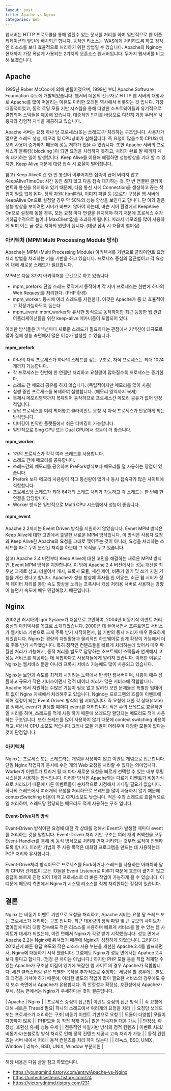 ```yaml
---
layout: post
title: Apache vs Nginx
categories: Web
---
```


웹서버는 HTTP 프로토콜을 통해 읽힐수 있는 문서를 처리를 하며 일반적으로 웹 어플리케이션의 앞단에 배치되곤 합니다. 동적인 리소스는 WAS에게 처리하도록 하고 정적인 리소스를 보다 효율적으로 처리하기 위한 방법일 수 있습니다. Apache와 Nginx는 현재까지 가장 폭넓게 사용되는 2가지의 오픈소스 웹서버입니다. 두가지 웹서버를 비교해 보겠습니다.

## Apache

1995년 Rober McCool에 의해 만들어졌으며, 1999년 부터 Apache Software Foundation 주도에 개발되었습니다. 웹서버 데몬의 선구자로 HTTP 웹 서버의 대명사로 Apache를 많이 떠올리는 이유도 이러한 오래된 역사에서 비롯되는 것 입니다. 가장 대중적이었고, 동적 로딩 모듈 기반 시스템을 통해 다양한 소프트웨어들과 유기적으로 결합되어 스택들을 제공해 왔습니다. 대중적인 인기를 바탕으로 여전히 가장 두터운 사용자와 경험적 지식을 제공하고 있습니다.

Apache 서버는 요청 하나 당 프로세스(또는 쓰레드)가 처리하는 구조입니다. 사용자가 많으면 스레드 생성, 메모리 및 CPU낭비가 심해집니다. 즉 요청이 많을수록 CPU와 메모리 사용이 증가하기 때문에 성능 저하가 있을 수 있습니다. 또한 Apache 서버의 프로세스가 블록킹( blocking )이 되면 요청을 처리하지 못하고, 처리가 완료 될 때까지 계속 대기하는 일이 발생합니다. Keep Alive를 이용해 해결하면 성능향상을 기대 할 수 있지만, Keep Alive 때문에 대량 접속 시 효율이 떨어집니다.

참고) Keep Alive이란 한 번 통신이 이루어지면 접속이 끊어 버리지 않고 KeepAliveTimeOut 시간 동안 끊지 않고 다음 접속 대기하는 것. 한 번 연결된 클라이언트와 통신을 유지하고 있기 때문에, 다음 통신 시에 Connection을 생성하고 끊는 작업이 필요 없게 된다. 정적 자원( html파일, 이미지 파일 등 )으로만 구성된 웹 서버에 KeepAlive On으로 설정할 경우 약 50%의 성능 향상을 보인다고 합니다. 단 이와 같은 성능 향상을 보이려면 서버가 바쁘지 않아야 하는데, 바쁜 서버 환경에서 KeepAlive On으로 설정해 놓을 경우, 모든 요청 마다 연결을 유지해야 하기 때문에 프로세스 수가 기하급수적으로 늘어나 MaxClient값을 초과하게 됩니다. 따라서 메모리를 많이 사용하게 되며 이는 곧 성능 저하의 원인이 됩니다. (대량 접속 시 효율이 떨어짐)

### 아키텍처 (MPM:Multi Processing Module 방식)

Apache는 MPM (Multi Processing Module) 아키텍쳐를 기반으로 클라이언트 요청 처리 방법을 처리하는 기술 기반을 하고 있습니다. 프로세스 중심의 접근법이고 각 요청에 대해 새로운 스레드가 필요합니다.

MPM은 다음 3가지 아키텍쳐를 근간으로 하고 있습니다.

- mpm_prefork: 단일 스레드 로직에서 동작하며 각 서버 프로세스는 한번에 하나의 Web Request를 처리한다. (PHP 환경)
- mpm_worker: 동시에 여러 스레드를 지원한다. 이것은 Apache가 좀 더 효율적이고 확장가능하도록 돕는다.
- mpm_event: mpm_worker와 유사한 방식으로 동작하지만 최근 등장한 웹 관련 어플리케이션들을 위한 keep-alive 메카니즘이 포함되어 있다.

이러한 방식들은 커넥션마다 새로운 스레드가 필요하다는 관점에서 커넥션이 대규모로 많아 질때 성능 측면에서 많은 이슈가 발생할 수 있습니다.

#### mpm_prefork

- 하나의 자식 프로세스가 하나의 스레드를 갖는 구조로, 자식 프로세스는 최대 1024개까지 가능합니다.
- 각 프로세스는 한번에 한 연결만 처리하고 요청량이 많아질수록 프로세스는 증가한다.
- 스레드 간 메모리 공유를 하지 않습니다. (독립적이지만 메모리를 많이 사용)
- 실행 중인 프로세스를 복제하여 실행합니다. (메모리 영역까지 복제)
- 복제시 메모리영역까지 복제되어 동작하므로 프로세스간 메모리 공유가 없어 안정적입니다.
- 응답 프로세스를 미리 띄어놓고 클라이언트 요청 시 자식 프로세스가 반응하게 되는 방식입니다.
- 디버깅이 빈약한 플랫폼에서 쉬운 디버깅이 가능합니다.
- 일반적으로 Sing CPU 또는 Dual CPU에서 성능이 더 좋습니다.

#### mpm_worker

- 1개의 프로세스가 각각 여러 쓰레드를 사용합니다.
- 스레드 간에 메모리를 공유합니다.
- 쓰레드간의 메모리를 공유하며 PreFork방식보다 메모리를 덜 사용하는 장점이 있습니다.
- Prefork 보다 메모리 사용량이 적고 통신량이 많거나 동시 접속자가 많은 사이트에 적합합니다.
- 프로세스당 스레드가 최대 64개의 스레드 처리가 가능하고 각 스레드는 한 번에 한 연결을 담당합니다.
- Worker 방식은 일반적으로 Multi CPU 시스템에서 성능이 좋습니다.

#### mpm_event

Apache 2.2까지는 Event Driven 방식을 지원하지 않았습니다. Evnet MPM 방식은 Keep Alive에 대한 고민에서 출발한 새로운 MPM 방식입니다. 이 방식은 사용자 요청과 Keep Alive한 Apache의 요청을 그대로 맺어주는 것이 아니라, 요청을 처리하는 쓰레드를 따로 두어 분산된 처리를 하는데 그 목적을 두고 있습니다.

참고) Apache 2.4 버전부터 Keep Alive에 대한 고민을 해결하는 새로운 MPM 방식인, Event MPM 방식을 지원합니다. 이 밖에 Apache 2.4 버전에서는 성능 개선을 최우선 과제로 삼고, 더불어서 캐시, 프록시 모듈, 세션 제어, 비동기 읽기 및 쓰기 지원 기능을 개선 했다고 합니다. Apache가 성능 향상에 투자를 한 이유는, 최근 웹 서버가 정적 데이터 처리를 통한 속도 향상을 노리는 프록시나 캐싱 처리용 서버로 사용하는 경향이 늘면서 속도에 매우 민감해졌기 때문입니다.

## Nginx

2002년 러시아의 lgor Sysoev가 처음으로 고안하여, 2004년 비동기식 이벤트 처리 중심의 아키텍쳐를 목표로 소개되었습니다. 2000년 대 들어서면서 프론트엔드 서비스가 웹서비스 기반으로 크게 주목 받기 시작하면서, 웹 기반의 동시 처리가 매우 중요하게 되었습니다. Nginx는 경량의 자원활용과 물리적인 하드웨어로 쉽게 확장이 가능해서 더욱 주목 받기 시작했습니다. 특히 정적인 컨텐츠들을 빠르게 처리하는데 있어서 매우 탁월한 처리가 가능해서, 동적 처리를 별도로 담당하는 소프트웨어 스택들과 연계해서 고성능 서비스를 제공하는 데 적합하다고 사용자들에게 알려져 왔습니다. 이러한 이유로 Nginx는 웹서비스 뿐만 아니라 프록시 서비스 기능에도 많이 사용되고 있습니다.

Nginx는 보안과 속도를 최적화 시키려는 노력에서 탄생한 웹서버이며, 사용이 매우 심플하고 규모가 작은 서비스이면서 정적 데이터 처리가 많은 서비스에 적합합니다. Apache 에서 지원하는 수많은 기능이 필요 없고 알려진 보안 문제들은 특별한 업데이트 없이 Nginx 자체에서 처리해주고 있습니다. Nginx는 프로그램의 흐름이 이벤트에 의해 결정이 되는 Event Driven 방식의 웹 서버입니다. 즉 요청에 대한 각 상태(state)를 정해서, event가 발생할 때마다 event를 처리합니다. 적은 수의 쓰레드로 효율적인 일 처리를 하며, 쓰레드를 적게 사용 하기 때문에 쓰레드당 할당되는 메모리도 적게 사용하는 구조입니다. 또한 쓰레드를 많이 사용하지 않기 때문에 context switching 비용이 적고, 따라서 CPU 소모도 적습니다.그러나 모듈 개발이 어려우며 다양한 모듈이 없다는 것이 단점입니다.

### 아키텍처

Nginx는 프로세스 또는 스레드라는 개념을 사용하지 않고 이벤트 개념으로 접근합니다. 단일 Nginx 작업자가 동시에 수천 개의 Web 요청을 처리할 수 있다는 의미입니다. Worker가 이벤트가 트리거 될 때 마다 새로운 요청을 빠르게 선택할 수 있는 내부 루핑 시스템을 사용하는 방식입니다. 이러한 방식은 Apache와는 다르게 이벤트가 비동기식으로 처리되기 때문에 다른 이벤트들이 순차적으로 지정해서 기다릴 필요가 없습니다. 하나의 스레드에서 여러개의 요청을 처리하므로 쓰레드를 많이 사용하지 않기 때문에 contextSwitching 비용이 적고 CPU소모도 낮습니다. 적은 수의 스레드로 효율적으로 일 처리하며, 스레드당 할당되는 메모리도 적게 사용하는 구조 입니다.

#### Event-Drive처리 방식

Event-Driven 방식이란 요청에 대한 각 상태를 정해서 Event가 발생할 때마다 event를 처리하는 것을 말합니다. Event-Driven 처리 기반 구조는 여러 개의 커넥션을 모두 Event-Handler를 통해 비 동식 방식으로 처리해 먼저 처리되는 것부터 로직이 진행하도록 합니다. 이러한 기법의 주 사용 목적은 대화형 프로그램을 만드는 데 사용하는데 PCP 처리와 유사합니다.

Event-Drive처리 방식이므로 프로세스를 Fork하거나 스레드를 사용하는 아파치와 달리 CPU와 관계없이 모든 IO들을 Event Listener로 미루기 때문에 흐름이 끊기지 않고 응답이 빠르게 진행 되어 1개의 프로세스로 더 빠른 작업이 가능하게 될 수 있습니다. 이떄문에 메모리 측면에서 Nginx가 시스템 리소스를 적게 처리한다는 장점이 있습니다.

## 결론

Nginx 는 비동기 이벤트 기반으로 요청을 처리하고, Apache 서버는 요청 당 쓰레드 또는 프로세스가 처리하는 구조 입니다. 최근 대용량의 정적 파일 및 큰 규모의 사이트가 많아짐에 따라 대량 접속에도 적은 리소스를 사용하며 빠르게 서비스를 할 수 있는 웹 사이트가 대세가 되었는데, 이런 면에서 Nginx가 각광 받기 시작했습니다. 성능 면에서 Apache 2.2는 Nginx에 뒤쳐졌기 때문에 Nginx가 성장하게 되었습니다. 그러다가 2012년에 빠른 응답 속도와 적은 리소스 사용 부분을 개선한 Apache 2.4를 발표하면서, Nginx에 대응하기 시작 했습니다. 그럼에도 Nginx가 성능 면에서는 Apahce 2.4 보다 좋다고 합니다. (엄청 큰 차이는 아닙니다.) 하지만 PHP 모듈 등을 직접 적재할 수 있는 Apache가 구조상 이점이 있기에 복잡한 웹 사이트의 경우 Apache가 적합합니다. 세션 클러스터링 같은 특별한 목적을 추가적으로 수행하는 세팅을 할 경우에는 별도의 과정을 거쳐야 하기 때문에, 이러한 별도의 작업이 많이 필요한 서비스의 경우에도 유지 보수 측면에서 Apache가 유용합니다. 즉 안정성과 확장성, 호환성에서 Apache가 우세, 성능 면에서는 Nginx가 우세하다는 것이 결론입니다.

| Apache | Nginx |
| 프로세스 중심의 접근법| 이벤트 중심의 접근 방식 |
| 각 요청에 대해 새로운 Thread 필요| 하나의 스레드에서 여러개의 요청을 처리 |
| 요청당 쓰레드 또는 프로세스가 처리하는 구조| 비동기 이벤트 기반으로 요청 |
| 모듈이 다양함| 모듈이 다양하지 않음 |
| PHP모듈 등 직접 적재 가능| 많은 접속자들 대응 가능 |
| 안정성, 확장성, 호환성 유세| 성능 우세 |
| 전통적인 파일기반 방식의 정적 컨텐츠 | 이벤트 처리/비동기식/논블로킹 방식 처리로 인해 정적 컨텐츠 제공시 고속 처리가 가능 |
| 동적 컨텐츠는 서버 내에서 처리 | 동적 컨텐츠를 처리 하지 않는다 |
| 리눅스, BSD, UNIX , Window | 리눅스, BSD, UNIX, Window 부분지원 |

---

해당 내용은 다음 글을 참고 하였습니다.

- https://youngmind.tistory.com/entry/Apache-vs-Nginx
- https://cntechsystems.tistory.com/24
- https://victorydntmd.tistory.com/231

